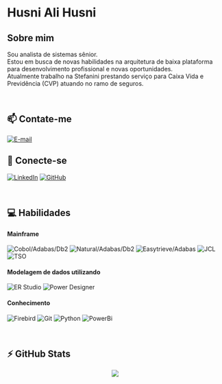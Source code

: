 # Husni Ali Husni

## Sobre mim
Sou analista de sistemas sênior. <br>
Estou em busca de novas habilidades na arquitetura de baixa plataforma para desenvolvimento profissional e novas oportunidades. <br>
Atualmente trabalho na Stefanini prestando serviço para Caixa Vida e Previdência (CVP) atuando no ramo de seguros.

<br>

## 📫 Contate-me 
[![E-mail](https://img.shields.io/badge/-Email-000?style=for-the-badge&logo=microsoft-outlook&logoColor=007BFF)](mailto:husni1972@yahoo.com.br)

## 📲 Conecte-se
[![LinkedIn](https://img.shields.io/badge/LinkedIn-0077B5?style=for-the-badge&logo=linkedin&logoColor=white)](https://www.linkedin.com/in/husni-ali-husni-39abb1111) 
[![GitHub](https://img.shields.io/badge/GitHub-100000?style=for-the-badge&logo=github&logoColor=white)](https://github.com/husni1972)

<br>

## 💻 Habilidades

#### Mainframe
![Cobol/Adabas/Db2](https://img.shields.io/badge/Cobol/Adabas/Db2-black?style=for-the-badge&logo=Cobol)
![Natural/Adabas/Db2](https://img.shields.io/badge/Natural/Adabas/Db2-black?style=for-the-badge&logo=Natural)
![Easytrieve/Adabas](https://img.shields.io/badge/Easytrieve/Adabas-black?style=for-the-badge&logo=EASYTRIEVE)
![JCL](https://img.shields.io/badge/JCL-black?style=for-the-badge&logo=JCL)
![TSO](https://img.shields.io/badge/TSO-black?style=for-the-badge&logo=TSO)

#### Modelagem de dados utilizando 
![ER Studio](https://img.shields.io/badge/ER_Studio-black?style=for-the-badge&logo=ERSTUDIO)
![Power Designer](https://img.shields.io/badge/Power_Designer-black?style=for-the-badge&logo=POWERDESIGNER)

#### Conhecimento
![Firebird](https://img.shields.io/badge/Firebird-000?style=for-the-badge&logo=Firebird)
![Git](https://img.shields.io/badge/Git-000?style=for-the-badge&logo=Git)
![Python](https://img.shields.io/badge/Python-000?style=for-the-badge&logo=python)
![PowerBi](https://img.shields.io/badge/Power_Bi-000?style=for-the-badge&logo=PowerBi)


<br>

## ⚡ GitHub Stats
<div align="center">
  <a href="https://github.com/husni1972">
  <img src="https://github-readme-stats.vercel.app/api/?username=husni1972&theme=dark&show_icons=true/">
</div>


<!--
**husni1972/husni1972** is a ✨ _special_ ✨ repository because its `README.md` (this file) appears on your GitHub profile.

Here are some ideas to get you started:

- 🔭 I’m currently working on ...
- 🌱 I’m currently learning ...
- 👯 I’m looking to collaborate on ...
- 🤔 I’m looking for help with ...
- 💬 Ask me about ...
- 📫 How to reach me: ...
- 😄 Pronouns: ...
- ⚡ Fun fact: ...
-->
